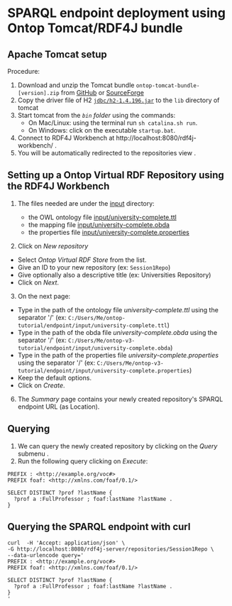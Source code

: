 SPARQL endpoint deployment using Ontop Tomcat/RDF4J bundle
==========================================================

## Apache Tomcat setup

Procedure:

1. Download and unzip the Tomcat bundle `ontop-tomcat-bundle-[version].zip` from [GitHub](https://github.com/ontop/ontop/releases) or [SourceForge](https://sourceforge.net/projects/ontop4obda/files/)
2. Copy the driver file of H2 [`jdbc/h2-1.4.196.jar`](jdbc/h2-1.4.196.jar) to the `lib` directory of tomcat  
3. Start tomcat from the *`bin` folder* using the commands: 
	* On Mac/Linux: using the terminal run `sh catalina.sh run`.
	* On Windows: click on the executable `startup.bat`.
4. Connect to RDF4J Workbench at http://localhost:8080/rdf4j-workbench/ .
5. You will be automatically redirected to the repositories view .

## Setting up a Ontop Virtual RDF Repository using the RDF4J Workbench

1. The files needed are under the [input](input) directory:
	- the OWL ontology file [input/university-complete.ttl](input/university-complete.ttl)
	- the mapping file [input/university-complete.obda](input/university-complete.obda)
	- the properties file [input/university-complete.properties](input/university-complete.properties) 

2. Click on *New repository*
  * Select *Ontop Virtual RDF Store* from the list.
  * Give an ID to your new repository (ex: `Session1Repo`)
  * Give optionally also a descriptive title (ex: Universities Repository)
  * Click on *Next*.

3. On the next page:
  * Type in the path of the ontology file *university-complete.ttl* using the separator '/' (ex: `C:/Users/Me/ontop-tutorial/endpoint/input/university-complete.ttl`)
  * Type in the path of the obda file *university-complete.obda* using the separator '/' (ex: `C:/Users/Me/ontop-v3-tutorial/endpoint/input/university-complete.obda`)
  * Type in the path of the properties file *university-complete.properties* using the separator '/' (ex: `C:/Users/Me/ontop-v3-tutorial/endpoint/input/university-complete.properties`)
  * Keep the default options.
  * Click on *Create*.

6. The *Summary* page contains your newly created repository's SPARQL endpoint URL (as Location).

## Querying 

1. We can query the newly created repository by clicking on the *Query* submenu .
2. Run the following query clicking on *Execute*:

```sparql
PREFIX : <http://example.org/voc#>
PREFIX foaf: <http://xmlns.com/foaf/0.1/>

SELECT DISTINCT ?prof ?lastName {
  ?prof a :FullProfessor ; foaf:lastName ?lastName .
}
```

## Querying the SPARQL endpoint with curl

```console
curl  -H 'Accept: application/json' \
-G http://localhost:8080/rdf4j-server/repositories/Session1Repo \
--data-urlencode query='
PREFIX : <http://example.org/voc#>
PREFIX foaf: <http://xmlns.com/foaf/0.1/>

SELECT DISTINCT ?prof ?lastName {
  ?prof a :FullProfessor ; foaf:lastName ?lastName .
}
'
```
